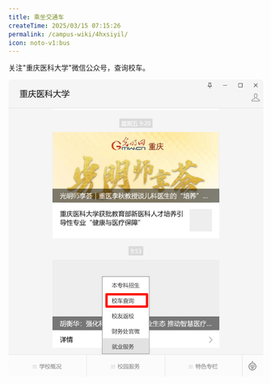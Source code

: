 ```yaml
---
title: 乘坐交通车
createTime: 2025/03/15 07:15:26
permalink: /campus-wiki/4hxsiyil/
icon: noto-v1:bus
---
```


关注"重庆医科大学"微信公众号，查询校车。


![2025-04-27_22-08-33.png](../../../.vuepress/public/src/2025-04-27_22-08-33.png)